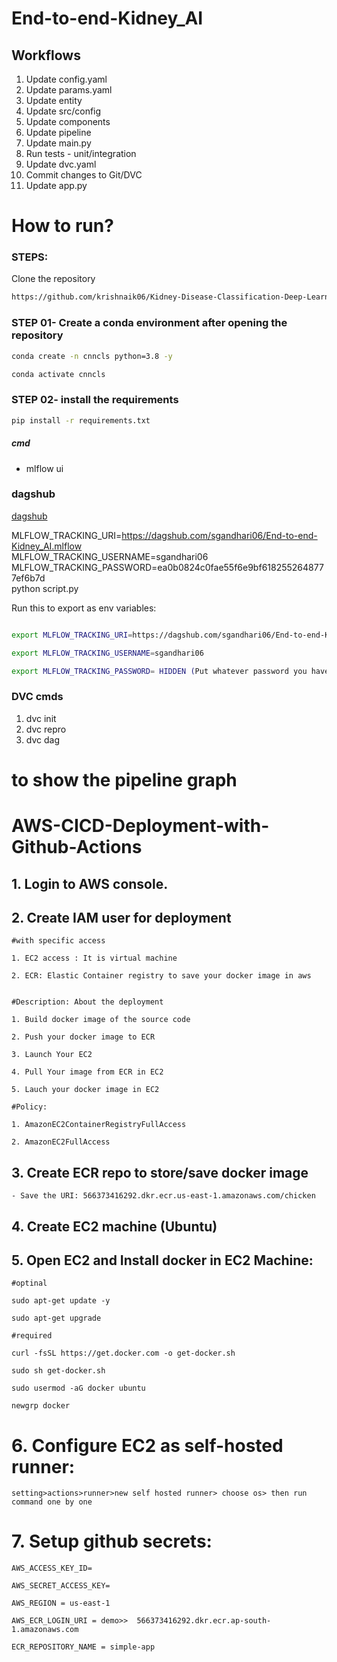 # End-to-end-Kidney_AI

## Workflows

1. Update config.yaml
2. Update params.yaml
3. Update entity
4. Update src/config
5. Update components
6. Update pipeline 
7. Update main.py
8. Run tests - unit/integration
9. Update dvc.yaml
10. Commit changes to Git/DVC
11. Update app.py 

# How to run?
### STEPS:

Clone the repository

```bash
https://github.com/krishnaik06/Kidney-Disease-Classification-Deep-Learning-Project
```
### STEP 01- Create a conda environment after opening the repository

```bash
conda create -n cnncls python=3.8 -y
```

```bash
conda activate cnncls
```


### STEP 02- install the requirements
```bash
pip install -r requirements.txt
```

##### cmd
- mlflow ui

### dagshub
[dagshub](https://dagshub.com/)

MLFLOW_TRACKING_URI=https://dagshub.com/sgandhari06/End-to-end-Kidney_AI.mlflow \
MLFLOW_TRACKING_USERNAME=sgandhari06 \
MLFLOW_TRACKING_PASSWORD=ea0b0824c0fae55f6e9bf6182552648777ef6b7d\
python script.py

Run this to export as env variables:

```bash

export MLFLOW_TRACKING_URI=https://dagshub.com/sgandhari06/End-to-end-Kidney_AI.mlflow

export MLFLOW_TRACKING_USERNAME=sgandhari06 

export MLFLOW_TRACKING_PASSWORD= HIDDEN (Put whatever password you have)

```

### DVC cmds

1. dvc init
2. dvc repro
3. dvc dag 
# to show the pipeline graph


# AWS-CICD-Deployment-with-Github-Actions

## 1. Login to AWS console.

## 2. Create IAM user for deployment

	#with specific access

	1. EC2 access : It is virtual machine

	2. ECR: Elastic Container registry to save your docker image in aws


	#Description: About the deployment

	1. Build docker image of the source code

	2. Push your docker image to ECR

	3. Launch Your EC2 

	4. Pull Your image from ECR in EC2

	5. Lauch your docker image in EC2

	#Policy:

	1. AmazonEC2ContainerRegistryFullAccess

	2. AmazonEC2FullAccess

	
## 3. Create ECR repo to store/save docker image
    - Save the URI: 566373416292.dkr.ecr.us-east-1.amazonaws.com/chicken

	
## 4. Create EC2 machine (Ubuntu) 

## 5. Open EC2 and Install docker in EC2 Machine:
	
	
	#optinal

	sudo apt-get update -y

	sudo apt-get upgrade
	
	#required

	curl -fsSL https://get.docker.com -o get-docker.sh

	sudo sh get-docker.sh

	sudo usermod -aG docker ubuntu

	newgrp docker
	
# 6. Configure EC2 as self-hosted runner:
    setting>actions>runner>new self hosted runner> choose os> then run command one by one


# 7. Setup github secrets:

    AWS_ACCESS_KEY_ID=

    AWS_SECRET_ACCESS_KEY=

    AWS_REGION = us-east-1

    AWS_ECR_LOGIN_URI = demo>>  566373416292.dkr.ecr.ap-south-1.amazonaws.com

    ECR_REPOSITORY_NAME = simple-app

